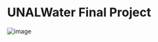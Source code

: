 # UNALWater Final Project

![image](https://github.com/ysgiraldo/UNALWater_BD/assets/160282091/f781401e-870f-4a76-b9fb-c1c80f6ebbd0)
